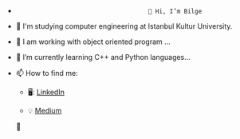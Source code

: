 -                                          👋 Hi, I’m Bilge
- 🏫 I'm studying computer engineering at Istanbul Kultur University.
- 👀 I am working with object oriented program ...
- 🌱 I’m currently learning C++ and Python languages...
- 📫 How to find me:
  - 🖥️: [LinkedIn](https://www.linkedin.com/in/bilge-demir/)
  
  - :bulb: [Medium ](https://medium.com/@bilgedemirr)
  
  
  🚀
  
  <!---[![Top Langs](https://github-readme-stats.vercel.app/api/top-langs/?username=bilgedemir)](https://github.com/bilgedemir/github-readme-stats)--->


<!---
bilgedemir/bilgedemir is a ✨ special ✨ repository because its `README.md` (this file) appears on your GitHub profile.
You can click the Preview link to take a look at your changes.
--->
